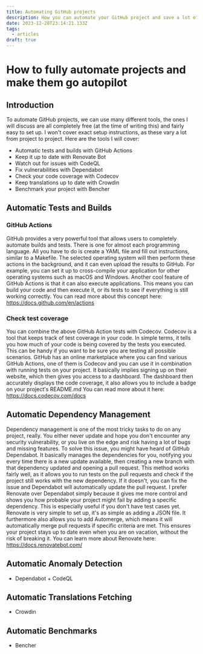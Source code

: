 ```yaml
---
title: Automating GitHub projects
description: How you can automate your GitHub project and save a lot of time
date: 2023-12-28T23:14:21.133Z
tags:
  - articles
draft: true
---
```

# How to fully automate projects and make them go autopilot

## Introduction
To automate GitHub projects, we can use many different tools, the ones I will discuss are all completely free (at the time of writing this) and fairly easy to set up.
I won't cover exact setup instructions, as these vary a lot from project to project.
Here are the tools I will cover:
- Automatic tests and builds with GitHub Actions
- Keep it up to date with Renovate Bot
- Watch out for issues with CodeQL
- Fix vulnerabilities with Dependabot
- Check your code coverage with Codecov
- Keep translations up to date with Crowdin
- Benchmark your project with Bencher

## Automatic Tests and Builds
### GitHub Actions
GitHub provides a very powerful tool that allows users to completely automate builds and tests. There is one for almost each programming language. All you have to do is create a YAML file and fill out instructions, similar to a Makefile. The selected operating system will then perform these actions in the background, and it can even upload the results to GitHub. For example, you can set it up to cross-compile your application for other operating systems such as macOS and Windows.
Another cool feature of GitHub Actions is that it can also execute applications. This means you can build your code and then execute it, or its tests to see if everything is still working correctly.
You can read more about this concept here: https://docs.github.com/en/actions

### Check test coverage
You can combine the above GitHub Action tests with Codecov. Codecov is a tool that keeps track of test coverage in your code. In simple terms, it tells you how much of your code is being covered by the tests you executed. This can be handy if you want to be sure you are testing all possible scenarios. 
GitHub has an online marketplace where you can find various GitHub Actions, one of them is Codecov and you can use it in combination with running tests on your project. It basically implies signing up on their website, which then gives you access to a dashboard. The dashboard then accurately displays the code coverage, it also allows you to include a badge on your project's README.md
You can read more about it here: https://docs.codecov.com/docs

## Automatic Dependency Management
Dependency management is one of the most tricky tasks to do on any project, really. You either never update and hope you don't encounter any security vulnerability, or you live on the edge and risk having a lot of bugs and missing features. To solve this issue, you might have heard of GitHub Dependabot. It basically manages the dependencies for you, notifying you every time there is a new update available, then creating a new branch with that dependency updated and opening a pull request.
This method works fairly well, as it allows you to run tests on the pull requests and check if the project still works with the new dependency. If it doesn't, you can fix the issue and Dependabot will automatically update the pull request.
I prefer Renovate over Dependabot simply because it gives me more control and shows you how probable your project might fail by adding a specific dependency. This is especially useful if you don't have test cases yet.
Renovate is very simple to set up, it's as simple as adding a JSON file. It furthermore also allows you to add Automerge, which means it will automatically merge pull requests if specific criteria are met. This ensures your project stays up to date even when you are on vacation, without the risk of breaking it.
You can learn more about Renovate here: https://docs.renovatebot.com/

## Automatic Anomaly Detection
- Dependabot + CodeQL

## Automatic Translations Fetching
- Crowdin

## Automatic Benchmarks
- Bencher



